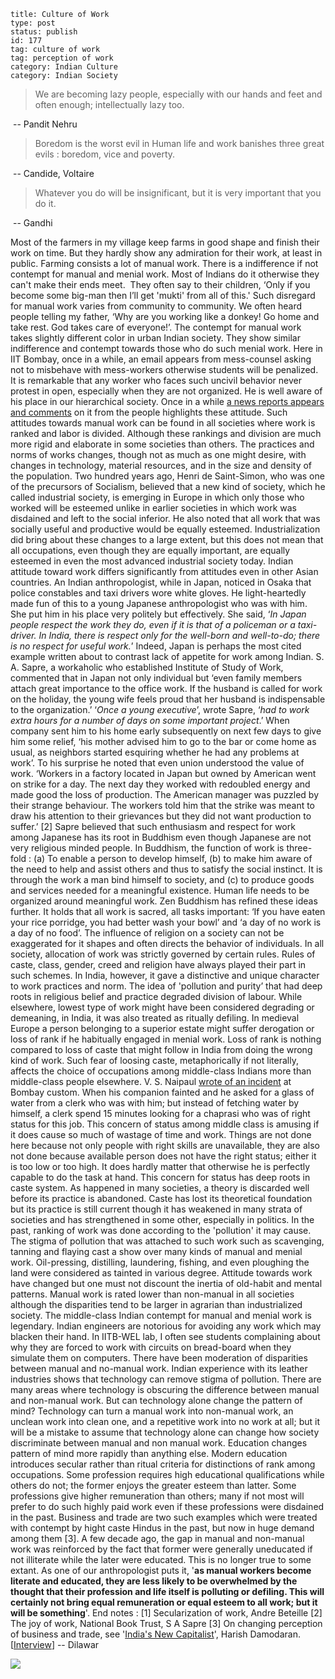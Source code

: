 ~~~~ 
title: Culture of Work
type: post
status: publish
id: 177
tag: culture of work
tag: perception of work
category: Indian Culture
category: Indian Society
~~~~

> We are becoming lazy people, especially with our hands and feet and
> often enough; intellectually lazy too.

 -- Pandit Nehru

> Boredom is the worst evil in Human life and work banishes three great
> evils : boredom, vice and poverty.

 -- Candide, Voltaire

> Whatever you do will be insignificant, but it is very important that
> you do it.

 -- Gandhi

Most of the farmers in my village keep farms in good shape and finish
their work on time. But they hardly show any admiration for their work,
at least in public. Farming consists a lot of manual work. There is a
indifference if not contempt for manual and menial work. Most of Indians
do it otherwise they can't make their ends meet.  They often say to
their children, ‘Only if you become some big-man then I’ll get 'mukti'
from all of this.' Such disregard for manual work varies from community
to community. We often heard people telling my father, ‘Why are you
working like a donkey! Go home and take rest. God takes care of
everyone!’. The contempt for manual work takes slightly different color
in urban Indian society. They show similar indifference and contempt
towards those who do such menial work. Here in IIT Bombay, once in a
while, an email appears from mess-counsel asking not to misbehave with
mess-workers otherwise students will be penalized. It is remarkable that
any worker who faces such uncivil behavior never protest in open,
especially when they are not organized. He is well aware of his place in
our hierarchical society. Once in a while [a news reports appears and
comments](http://articles.timesofindia.indiatimes.com/2010-11-01/uk/28243687_1_immigration-cap-indian-immigrant-uk)
on it from the people highlights these attitude. Such attitudes towards
manual work can be found in all societies where work is ranked and labor
is divided. Although these rankings and division are much more rigid and
elaborate in some societies than others. The practices and norms of
works changes, though not as much as one might desire, with changes in
technology, material resources, and in the size and density of the
population. Two hundred years ago, Henri de Saint-Simon, who was one of
the precursors of Socialism, believed that a new kind of society, which
he called industrial society, is emerging in Europe in which only those
who worked will be esteemed unlike in earlier societies in which work
was disdained and left to the social inferior. He also noted that all
work that was socially useful and productive would be equally esteemed.
Industrialization did bring about these changes to a large extent, but
this does not mean that all occupations, even though they are equally
important, are equally esteemed in even the most advanced industrial
society today. Indian attitude toward work differs significantly from
attitudes even in other Asian countries. An Indian anthropologist, while
in Japan, noticed in Osaka that police constables and taxi drivers wore
white gloves. He light-heartedly made fun of this to a young Japanese
anthropologist who was with him. She put him in his place very politely
but effectively. She said, ‘*In Japan people respect the work they do,
even if it is that of a policeman or a taxi-driver. In India, there is
respect only for the well-born and well-to-do; there is no respect for
useful work.*’ Indeed, Japan is perhaps the most cited example written
about to contrast lack of appetite for work among Indian. S. A. Sapre, a
workaholic who established Institute of Study of Work, commented that in
Japan not only individual but ‘even family members attach great
importance to the office work. If the husband is called for work on the
holiday, the young wife feels proud that her husband is indispensable to
the organization.’ ‘*Once a young executive*’, wrote Sapre, ‘*had to
work extra hours for a number of days on some important project*.’ When
company sent him to his home early subsequently on next few days to give
him some relief, ‘his mother advised him to go to the bar or come home
as usual, as neighbors started esquiring whether he had any problems at
work’. To his surprise he noted that even union understood the value of
work. ‘Workers in a factory located in Japan but owned by American went
on strike for a day. The next day they worked with redoubled energy and
made good the loss of production. The American manager was puzzled by
their strange behaviour. The workers told him that the strike was meant
to draw his attention to their grievances but they did not want
production to suffer.’ [2] Sapre believed that such enthusiasm and
respect for work among Japanese has its root in Buddhism even though
Japanese are not very religious minded people. In Buddhism, the function
of work is three-fold : (a) To enable a person to develop himself, (b)
to make him aware of the need to help and assist others and thus to
satisfy the social instinct. It is through the work a man bind himself
to society, and (c) to produce goods and services needed for a
meaningful existence. Human life needs to be organized around meaningful
work. Zen Buddhism has refined these ideas further. It holds that all
work is sacred, all tasks important: ‘If you have eaten your rice
porridge, you had better wash your bowl’ and ‘a day of no work is a day
of no food’. The influence of religion on a society can not be
exaggerated for it shapes and often directs the behavior of individuals.
In all society, allocation of work was strictly governed by certain
rules. Rules of caste, class, gender, creed and religion have always
played their part in such schemes. In India, however, it gave a
distinctive and unique character to work practices and norm. The idea of
'pollution and purity’ that had deep roots in religious belief and
practice degraded division of labour. While elsewhere, lowest type of
work might have been considered degrading or demeaning, in India, it was
also treated as ritually defiling. In medieval Europe a person belonging
to a superior estate might suffer derogation or loss of rank if he
habitually engaged in menial work. Loss of rank is nothing compared to
loss of caste that might follow in India from doing the wrong kind of
work. Such fear of loosing caste, metaphorically if not literally,
affects the choice of occupations among middle-class Indians more than
middle-class people elsewhere. V. S. Naipaul [wrote of an
incident](http://articles.economictimes.indiatimes.com/2002-02-05/news/27349922_1_darkness-glass-sir-vidia)
at Bombay custom. When his companion fainted and he asked for a glass of
water from a clerk who was with him; but instead of fetching water by
himself, a clerk spend 15 minutes looking for a chaprasi who was of
right status for this job. This concern of status among middle class is
amusing if it does cause so much of wastage of time and work. Things are
not done here because not only people with right skills are unavailable,
they are also not done because available person does not have the right
status; either it is too low or too high. It does hardly matter that
otherwise he is perfectly capable to do the task at hand. This concern
for status has deep roots in caste system. As happened in many
societies, a theory is discarded well before its practice is abandoned.
Caste has lost its theoretical foundation but its practice is still
current though it has weakened in many strata of societies and has
strengthened in some other, especially in politics. In the past, ranking
of work was done according to the 'pollution' it may cause. The stigma
of pollution that was attached to such work such as scavenging, tanning
and flaying cast a show over many kinds of manual and menial work.
Oil-pressing, distilling, laundering, fishing, and even ploughing the
land were considered as tainted in various degree. Attitude towards work
have changed but one must not discount the inertia of old-habit and
mental patterns. Manual work is rated lower than non-manual in all
societies although the disparities tend to be larger in agrarian than
industrialized society. The middle-class Indian contempt for manual and
menial work is legendary. Indian engineers are notorious for avoiding
any work which may blacken their hand. In IITB-WEL lab, I often see
students complaining about why they are forced to work with circuits on
bread-board when they simulate them on computers. There have been
moderation of disparities between manual and no-manual work. Indian
experience with its leather industries shows that technology can remove
stigma of pollution. There are many areas where technology is obscuring
the difference between manual and non-manual work. But can technology
alone change the pattern of mind? Technology can turn a manual work into
non-manual work, an unclean work into clean one, and a repetitive work
into no work at all; but it will be a mistake to assume that technology
alone can change how society discriminate between manual and non manual
work. Education changes pattern of mind more rapidly than anything else.
Modern education introduces secular rather than ritual criteria for
distinctions of rank among occupations. Some profession requires high
educational qualifications while others do not; the former enjoys the
greater esteem than latter. Some professions give higher remuneration
than others; many if not most will prefer to do such highly paid work
even if these professions were disdained in the past. Business and trade
are two such examples which were treated with contempt by hight caste
Hindus in the past, but now in huge demand among them [3]. A few decade
ago, the gap in manual and non-manual work was reinforced by the fact
that former were generally uneducated if not illiterate while the later
were educated. This is no longer true to some extant. As one of our
anthropologist puts it, '**as manual workers become literate and
educated, they are less likely to be overwhelmed by the thought that
their profession and life itself is polluting or defiling. This will
certainly not bring equal remuneration or equal esteem to all work; but
it will be something**'. End notes : [1] Secularization of work, Andre
Beteille [2] The joy of work, National Book Trust, S A Sapre [3] On
changing perception of business and trade, see '[India's New
Capitalist](http://www.opendemocracy.net/openindia/yogesh-joshi/book-review-new-capitalists-caste-business-and-industry-in-modern-nation)',
Harish Damodaran.
[[Interview](http://www.opendemocracy.net/openindia/yogesh-joshi/book-review-new-capitalists-caste-business-and-industry-in-modern-nation)]
-- Dilawar

![](https://blogger.googleusercontent.com/tracker/3794193585985230867-7033324821726991058?l=dilawarsays.blogspot.com)
